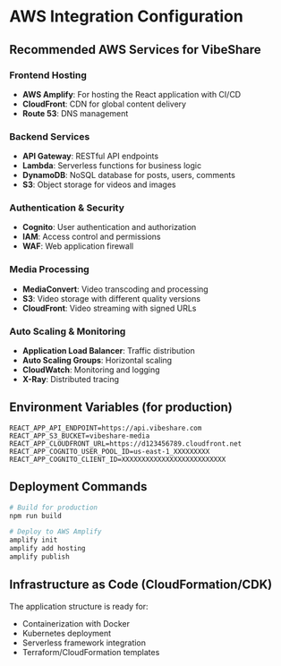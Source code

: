 # AWS Integration Configuration

## Recommended AWS Services for VibeShare

### Frontend Hosting
- **AWS Amplify**: For hosting the React application with CI/CD
- **CloudFront**: CDN for global content delivery
- **Route 53**: DNS management

### Backend Services
- **API Gateway**: RESTful API endpoints
- **Lambda**: Serverless functions for business logic
- **DynamoDB**: NoSQL database for posts, users, comments
- **S3**: Object storage for videos and images

### Authentication & Security
- **Cognito**: User authentication and authorization
- **IAM**: Access control and permissions
- **WAF**: Web application firewall

### Media Processing
- **MediaConvert**: Video transcoding and processing
- **S3**: Video storage with different quality versions
- **CloudFront**: Video streaming with signed URLs

### Auto Scaling & Monitoring
- **Application Load Balancer**: Traffic distribution
- **Auto Scaling Groups**: Horizontal scaling
- **CloudWatch**: Monitoring and logging
- **X-Ray**: Distributed tracing

## Environment Variables (for production)

```env
REACT_APP_API_ENDPOINT=https://api.vibeshare.com
REACT_APP_S3_BUCKET=vibeshare-media
REACT_APP_CLOUDFRONT_URL=https://d123456789.cloudfront.net
REACT_APP_COGNITO_USER_POOL_ID=us-east-1_XXXXXXXXX
REACT_APP_COGNITO_CLIENT_ID=XXXXXXXXXXXXXXXXXXXXXXXXXX
```

## Deployment Commands

```bash
# Build for production
npm run build

# Deploy to AWS Amplify
amplify init
amplify add hosting
amplify publish
```

## Infrastructure as Code (CloudFormation/CDK)

The application structure is ready for:
- Containerization with Docker
- Kubernetes deployment
- Serverless framework integration
- Terraform/CloudFormation templates